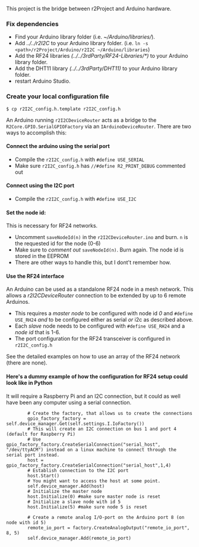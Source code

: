 This project is the bridge between r2Project and Arduino hardware.

### Fix dependencies
* Find your Arduino library folder (i.e. _~/Arduino/libraries/_).
* Add _../../r2I2C_ to your Arduino library folder. (i.e. `ln -s <path>/r2Project/Arduino/r2I2C ~/Arduino/libraries`)
* Add the RF24 libraries _(../../3rdParty/RF24-Libraries/*)_ to your Arduino library folder.
* Add the DHT11 library _(../../3rdParty/DHT11)_ to your Arduino library folder.
* restart Arduino Studio.

### Create your local configuration file
`$ cp r2I2C_config.h.template r2I2C_config.h`

An Arduino running `r2I2CDeviceRouter` acts as a bridge to the `R2Core.GPIO.SerialGPIOFactory`
via an `IArduinoDeviceRouter`. There are two ways to accomplish this:

#### Connect the arduino using the serial port
* Compile the `r2I2C_config.h` with `#define USE_SERIAL`
* Make sure `r2I2C_config.h` has `//#define R2_PRINT_DEBUG` commented out

#### Connect using the I2C port
* Compile the `r2I2C_config.h` with `#define USE_I2C` 

#### Set the node id:
This is necessary for RF24 networks.
* Uncomment `saveNodeId(n)` in the `r2I2CDeviceRouter.ino` and burn. `n` is the requested id for the node (0-6)
* Make sure to _comment out_ `saveNodeId(n)`. Burn again. The node id is stored in the EEPROM
* There are other ways to handle this, but I dont't remember how.

#### Use the RF24 interface
An Arduino can be used as a standalone RF24 node in a mesh network. This allows a _r2I2CDeviceRouter_ connection to be extended by up to 6 remote Arduinos.
* This requires a _master node_ to be configured with node id _0_ and `#define USE_RH24` _and_ to be configured either as serial _or_ i2c as described above.
* Each _slave_ node needs to be configured with `#define USE_RH24` and a _node id_ that is 1-6.
* The port configuration for the RF24 transceiver is configured in `r2I2C_config.h`

See the detailed examples on how to use an array of the RF24 network (there are none).

#### Here's a dummy example of how the configuration for RF24 setup could look like in Python
It will require a Raspberry Pi and an I2C connection, but it could as well have been any computer using a serial connection.

```
		# Create the factory, that allows us to create the connections
		gpio_factory_factory = self.device_manager.Get(self.settings.I.IoFactory())
		# This will create an I2C connection on bus 1 and port 4 (default for Raspberry Pi)
		# Use gpio_factory_factory.CreateSerialConnection("serial_host", "/dev/ttyACM") instead on a linux machine to connect through the serial port instead.
		host = gpio_factory_factory.CreateSerialConnection("serial_host",1,4)
		# Establish connection to the I2C port
		host.Start()
		# You might want to access the host at some point.
		self.device_manager.Add(host)
		# Initialize the master node
		host.Initialize(0) #make sure master node is reset
		# Initialize a slave node with id 5
		host.Initialize(5) #make sure node 5 is reset

		# Create a remote analog I/O-port on the Arduino port 8 (on node with id 5) 
		remote_io_port = factory.CreateAnalogOutput("remote_io_port", 8, 5)
		self.device_manager.Add(remote_io_port)

```
